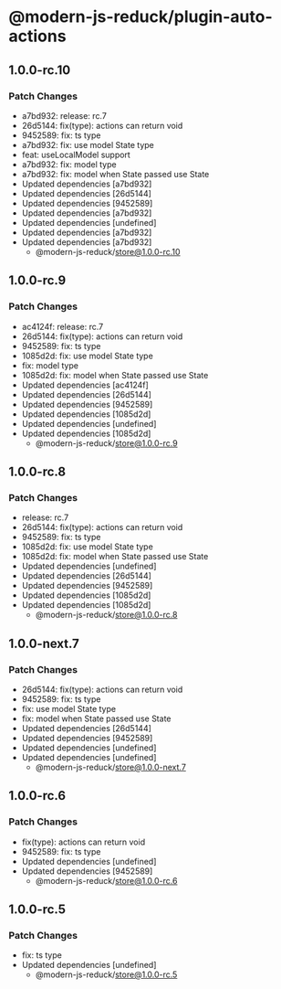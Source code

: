 # @modern-js-reduck/plugin-auto-actions

## 1.0.0-rc.10

### Patch Changes

- a7bd932: release: rc.7
- 26d5144: fix(type): actions can return void
- 9452589: fix: ts type
- a7bd932: fix: use model State type
- feat: useLocalModel support
- a7bd932: fix: model type
- a7bd932: fix: model<State> when State passed use State
- Updated dependencies [a7bd932]
- Updated dependencies [26d5144]
- Updated dependencies [9452589]
- Updated dependencies [a7bd932]
- Updated dependencies [undefined]
- Updated dependencies [a7bd932]
- Updated dependencies [a7bd932]
  - @modern-js-reduck/store@1.0.0-rc.10

## 1.0.0-rc.9

### Patch Changes

- ac4124f: release: rc.7
- 26d5144: fix(type): actions can return void
- 9452589: fix: ts type
- 1085d2d: fix: use model State type
- fix: model type
- 1085d2d: fix: model<State> when State passed use State
- Updated dependencies [ac4124f]
- Updated dependencies [26d5144]
- Updated dependencies [9452589]
- Updated dependencies [1085d2d]
- Updated dependencies [undefined]
- Updated dependencies [1085d2d]
  - @modern-js-reduck/store@1.0.0-rc.9

## 1.0.0-rc.8

### Patch Changes

- release: rc.7
- 26d5144: fix(type): actions can return void
- 9452589: fix: ts type
- 1085d2d: fix: use model State type
- 1085d2d: fix: model<State> when State passed use State
- Updated dependencies [undefined]
- Updated dependencies [26d5144]
- Updated dependencies [9452589]
- Updated dependencies [1085d2d]
- Updated dependencies [1085d2d]
  - @modern-js-reduck/store@1.0.0-rc.8

## 1.0.0-next.7

### Patch Changes

- 26d5144: fix(type): actions can return void
- 9452589: fix: ts type
- fix: use model State type
- fix: model<State> when State passed use State
- Updated dependencies [26d5144]
- Updated dependencies [9452589]
- Updated dependencies [undefined]
- Updated dependencies [undefined]
  - @modern-js-reduck/store@1.0.0-next.7

## 1.0.0-rc.6

### Patch Changes

- fix(type): actions can return void
- 9452589: fix: ts type
- Updated dependencies [undefined]
- Updated dependencies [9452589]
  - @modern-js-reduck/store@1.0.0-rc.6

## 1.0.0-rc.5

### Patch Changes

- fix: ts type
- Updated dependencies [undefined]
  - @modern-js-reduck/store@1.0.0-rc.5
